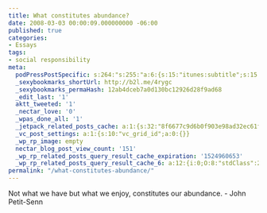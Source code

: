 ```yaml
---
title: What constitutes abundance?
date: 2008-03-03 00:00:09.000000000 -06:00
published: true
categories:
- Essays
tags:
- social responsibility
meta:
  podPressPostSpecific: s:264:"s:255:"a:6:{s:15:"itunes:subtitle";s:15:"##PostExcerpt##";s:14:"itunes:summary";s:15:"##PostExcerpt##";s:15:"itunes:keywords";s:17:"##WordPressCats##";s:13:"itunes:author";s:10:"##Global##";s:15:"itunes:explicit";s:7:"Default";s:12:"itunes:block";s:7:"Default";}";";
  _sexybookmarks_shortUrl: http://b2l.me/4rygc
  _sexybookmarks_permaHash: 12ab4dceb7a0d130bc12926d28f9ad68
  _edit_last: '1'
  aktt_tweeted: '1'
  _nectar_love: '0'
  _wpas_done_all: '1'
  _jetpack_related_posts_cache: a:1:{s:32:"8f6677c9d6b0f903e98ad32ec61f8deb";a:2:{s:7:"expires";i:1464778360;s:7:"payload";a:3:{i:0;a:1:{s:2:"id";i:134;}i:1;a:1:{s:2:"id";i:1569;}i:2;a:1:{s:2:"id";i:348;}}}}
  _vc_post_settings: a:1:{s:10:"vc_grid_id";a:0:{}}
  _wp_rp_image: empty
  nectar_blog_post_view_count: '151'
  _wp_rp_related_posts_query_result_cache_expiration: '1524960653'
  _wp_rp_related_posts_query_result_cache_6: a:12:{i:0;O:8:"stdClass":2:{s:7:"post_id";s:3:"353";s:5:"score";s:17:"51.48485564848319";}i:1;O:8:"stdClass":2:{s:7:"post_id";s:4:"2686";s:5:"score";s:18:"42.731944469248305";}i:2;O:8:"stdClass":2:{s:7:"post_id";s:4:"1569";s:5:"score";s:18:"42.731944469248305";}i:3;O:8:"stdClass":2:{s:7:"post_id";s:4:"1483";s:5:"score";s:18:"42.731944469248305";}i:4;O:8:"stdClass":2:{s:7:"post_id";s:4:"1406";s:5:"score";s:18:"42.731944469248305";}i:5;O:8:"stdClass":2:{s:7:"post_id";s:4:"1342";s:5:"score";s:18:"42.731944469248305";}i:6;O:8:"stdClass":2:{s:7:"post_id";s:3:"619";s:5:"score";s:18:"42.731944469248305";}i:7;O:8:"stdClass":2:{s:7:"post_id";s:3:"426";s:5:"score";s:18:"42.731944469248305";}i:8;O:8:"stdClass":2:{s:7:"post_id";s:3:"359";s:5:"score";s:18:"42.731944469248305";}i:9;O:8:"stdClass":2:{s:7:"post_id";s:3:"414";s:5:"score";s:18:"10.971129486161791";}i:10;O:8:"stdClass":2:{s:7:"post_id";s:2:"17";s:5:"score";s:18:"10.971129486161791";}i:11;O:8:"stdClass":2:{s:7:"post_id";s:3:"647";s:5:"score";s:17:"8.773904908817192";}}
permalink: "/what-constitutes-abundance/"
---
```

<p>Not what we have but what we enjoy, constitutes our abundance. - John Petit-Senn</p>
